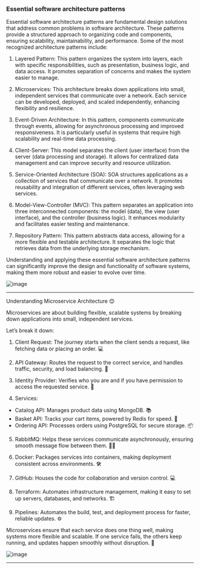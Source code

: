  ### Essential software architecture patterns

Essential software architecture patterns are fundamental design solutions that address common problems in software architecture. These patterns provide a structured approach to organizing code and components, ensuring scalability, maintainability, and performance. Some of the most recognized architecture patterns include:

1. Layered Pattern: This pattern organizes the system into layers, each with specific responsibilities, such as presentation, business logic, and data access. It promotes separation of concerns and makes the system easier to manage.

2. Microservices: This architecture breaks down applications into small, independent services that communicate over a network. Each service can be developed, deployed, and scaled independently, enhancing flexibility and resilience.

3. Event-Driven Architecture: In this pattern, components communicate through events, allowing for asynchronous processing and improved responsiveness. It is particularly useful in systems that require high scalability and real-time data processing.

4. Client-Server: This model separates the client (user interface) from the server (data processing and storage). It allows for centralized data management and can improve security and resource utilization.

5. Service-Oriented Architecture (SOA): SOA structures applications as a collection of services that communicate over a network. It promotes reusability and integration of different services, often leveraging web services.

6. Model-View-Controller (MVC): This pattern separates an application into three interconnected components: the model (data), the view (user interface), and the controller (business logic). It enhances modularity and facilitates easier testing and maintenance.

7. Repository Pattern: This pattern abstracts data access, allowing for a more flexible and testable architecture. It separates the logic that retrieves data from the underlying storage mechanism.

Understanding and applying these essential software architecture patterns can significantly improve the design and functionality of software systems, making them more robust and easier to evolve over time.

![image](https://github.com/user-attachments/assets/9792ce19-68cb-4f7b-b538-e7d4c4948fb4)


----------
Understanding Microservice Architecture 😊

Microservices are about building flexible, scalable systems by breaking down applications into small, independent services. 

Let’s break it down:

1. Client Request: The journey starts when the client sends a request, like fetching data or placing an order. 💻

2. API Gateway: Routes the request to the correct service, and handles traffic, security, and load balancing. 🚦

3. Identity Provider: Verifies who you are and if you have permission to access the requested service. 🔐

4. Services:
 - Catalog API: Manages product data using MongoDB. 📚
 - Basket API: Tracks your cart items, powered by Redis for speed. 🛒
 - Ordering API: Processes orders using PostgreSQL for secure storage. 📦

5. RabbitMQ: Helps these services communicate asynchronously, ensuring smooth message flow between them. 🐇📨

6. Docker: Packages services into containers, making deployment consistent across environments. 🛠️

7. GitHub: Houses the code for collaboration and version control. 💻

8. Terraform: Automates infrastructure management, making it easy to set up servers, databases, and networks. 🏗️

9. Pipelines: Automates the build, test, and deployment process for faster, reliable updates. ⚙️

Microservices ensure that each service does one thing well, making systems more flexible and scalable. If one service fails, the others keep running, and updates happen smoothly without disruption. 🚀

![image](https://github.com/user-attachments/assets/d507f8e1-e47e-4300-b53c-a1ca766a7136)

---

